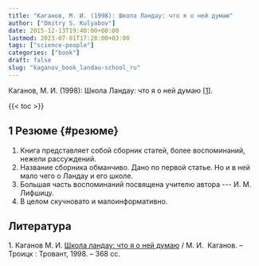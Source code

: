 ```yaml
---
title: "Каганов, М. И. (1998): Школа Ландау: что я о ней думаю"
author: ["Dmitry S. Kulyabov"]
date: 2015-12-13T19:40:00+00:00
lastmod: 2023-07-01T17:28:00+03:00
tags: ["science-people"]
categories: ["book"]
draft: false
slug: "kaganov_book_landau-school_ru"
---
```


Каганов, М. И. (1998): Школа Ландау: что я о ней думаю [<a href="#citeproc_bib_item_1">1</a>].

<!--more-->

{{< toc >}}


## <span class="section-num">1</span> Резюме {#резюме}

1.  Книга представляет собой сборник статей, более воспоминаний, нежели рассуждений.
2.  Название сборника обманчиво. Дано по первой статье. Но и в ней мало чего о Ландау и его школе.
3.  Большая часть воспоминаний посвящена учителю автора --- И. М. Лифшицу.
4.  В целом скучновато и малоинформативно.

## Литература

<div class="csl-bib-body">
  <div class="csl-entry"><a id="citeproc_bib_item_1"></a>1.	Каганов М. И. <a href="https://libgen.li/ads.php?md5=1e4b5c2b3ab356bd94dae0b1816ed9ca">Школа ландау: что я о ней думаю</a> / М. И.  Каганов. – Троицк : Тровант, 1998. – 368 сс.</div>
</div>
